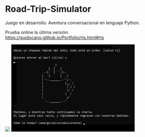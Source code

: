 # Road-Trip-Simulator
Juego en desarrollo. Aventura conversacional en lenguaje Python.

Prueba online la última versión: https://guidocano.github.io/Portfolio/rts.html#rts

<img src="https://github.com/guidocano/Road-Trip-Simulator/blob/main/rts.jpg" width="400" > <img src="https://github.com/guidocano/Road-Trip-Simulator/blob/main/rts2.jpg" width="400" >
